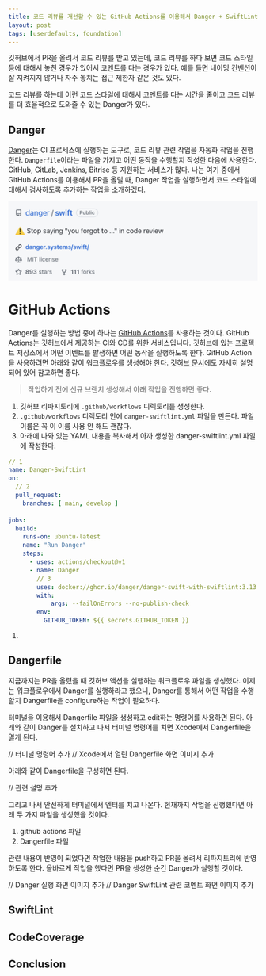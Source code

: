 ```yaml
---
title: 코드 리뷰를 개선할 수 있는 GitHub Actions를 이용해서 Danger + SwiftLint 도입기
layout: post
tags: [userdefaults, foundation]
---
```


깃허브에서 PR을 올려서 코드 리뷰를 받고 있는데, 코드 리뷰를 하다 보면 코드 스타일 등에 대해서 놓친 경우가 있어서 코멘트를 다는 경우가 있다. 예를 들면 네이밍 컨벤션이 잘 지켜지지 않거나 자주 놓치는 접근 제한자 같은 것도 있다.

코드 리뷰를 하는데 이런 코드 스타일에 대해서 코멘트를 다는 시간을 줄이고 코드 리뷰를 더 효율적으로 도와줄 수 있는 Danger가 있다.

## Danger
[Danger](https://danger.systems/swift/)는 CI 프로세스에 실행하는 도구로, 코드 리뷰 관련 작업을 자동화 작업을 진행한다. `Dangerfile`이라는 파일을 가지고 어떤 동작을 수행할지 작성한 다음에 사용한다. GitHub, GitLab, Jenkins, Bitrise 등 지원하는 서비스가 많다. 나는 여기 중에서 GitHub Actions를 이용해서 PR을 올릴 때, Danger 작업을 실행하면서 코드 스타일에 대해서 검사하도록 추가하는 작업을 소개하겠다.

<img src="/assets/img/2022/08/29/img1.jpeg" alt="Danger GitHub 사이트를 가면 'Stop saying you forgot to ...' in code review 설명이 있다."/>

# GitHub Actions
Danger를 실행하는 방법 중에 하나는 [GitHub Actions](https://docs.github.com/en/actions)를 사용하는 것이다. GitHub Actions는 깃허브에서 제공하는 CI와 CD를 위한 서비스입니다. 깃허브에 있는 프로젝트 저장소에서 어떤 이벤트를 발생하면 어떤 동작을 실행하도록 한다. GitHub Action을 사용하려면 아래와 같이 워크플로우를 생성해야 한다. [깃허브 문서](https://docs.github.com/en/actions/quickstart)에도 자세히 설명되어 있어 참고하면 좋다.

> 작업하기 전에 신규 브랜치 생성해서 아래 작업을 진행하면 좋다.

1. 깃허브 리파지토리에 `.github/workflows` 디렉토리를 생성한다.
2. `.github/workflows` 디렉토리 안에 `danger-swiftlint.yml` 파일을 만든다. 파일 이름은 꼭 이 이름 사용 안 해도 괜찮다.
3. 아래에 나와 있는 YAML 내용을 복사해서 아까 생성한 danger-swiftlint.yml 파일에 작성한다.

```yaml
// 1
name: Danger-SwiftLint
on:
  // 2
  pull_request:
    branches: [ main, develop ]

jobs:
  build:
    runs-on: ubuntu-latest
    name: "Run Danger"
    steps:
      - uses: actions/checkout@v1
      - name: Danger
        // 3
        uses: docker://ghcr.io/danger/danger-swift-with-swiftlint:3.13.0
        with:
            args: --failOnErrors --no-publish-check
        env:
          GITHUB_TOKEN: ${{ secrets.GITHUB_TOKEN }}
```
1.

## Dangerfile
지금까지는 PR을 올렸을 때 깃허브 액션을 실행하는 워크플로우 파일을 생성했다. 이제는 워크플로우에서 Danger를 실행하라고 했으니, Danger를 통해서 어떤 작업을 수행할지 Dangerfile을 configure하는 작업이 필요하다.

터미널을 이용해서 Dangerfile 파일을 생성하고 edit하는 명령어를 사용하면 된다. 아래와 같이 Danger를 설치하고 나서 터미널 명령어를 치면 Xcode에서 Dangerfile을 열게 된다.

// 터미널 명령어 추가
// Xcode에서 열린 Dangerfile 화면 이미지 추가

아래와 같이 Dangerfile을 구성하면 된다.

// 관련 설명 추가

그리고 나서 안전하게 터미널에서 엔터를 치고 나온다. 현재까지 작업을 진행했다면 아래 두 가지 파일을 생성했을 것이다.

1. github actions 파일
2. Dangerfile 파일

관련 내용이 반영이 되었다면 작업한 내용을 push하고 PR을 올려서 리파지토리에 반영하도록 한다. 올바르게 작업을 했다면 PR을 생성한 순간 Danger가 실행할 것이다.

// Danger 실행 화면 이미지 추가
// Danger SwiftLint 관련 코멘트 화면 이미지 추가

## SwiftLint

## CodeCoverage


## Conclusion
